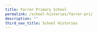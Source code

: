 ```yaml
---
title: Farrer Primary School
permalink: /school-histories/farrer-pri/
description: ""
third_nav_title: School Histories
---
```

